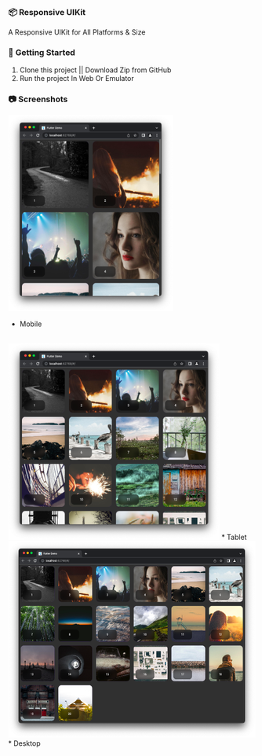 ### 📦 **Responsive UIKit**

A Responsive UIKit for All Platforms & Size

### 🚀 **Getting Started**
1. Clone this project || Download Zip from GitHub
2. Run the project In Web Or Emulator

### 📷 **Screenshots**

<img
    src="/assets/image1.png"
    alt="Main Sreen"
    title="Main Screen"
    style="display: inline-block; margin: 0 auto; width: 200; height: 400px">
* Mobile
<br>
<img
    src="/assets/image3.png"
    alt="Main Screen"
    title="Main Screen"
    style="display: inline-block; margin: 0 auto; width: 200; height: 400px">
* Tablet
<br>
<img
    src="/assets/image2.png"
    alt="Main Screen"
    title="Main Screen"
    style="display: inline-block; margin: 0 auto; width: 200; height: 400px">
* Desktop
<br>
